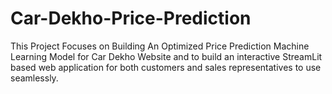 # Car-Dekho-Price-Prediction
This Project Focuses on Building An Optimized Price Prediction Machine Learning Model for Car Dekho Website and to build an interactive StreamLit based web application for both customers and sales representatives to use seamlessly.
